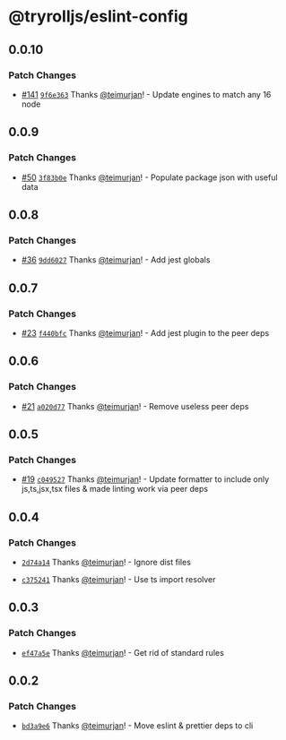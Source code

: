 # @tryrolljs/eslint-config

## 0.0.10

### Patch Changes

- [#141](https://github.com/TuringAdvisoryGroup/tryrolljs/pull/141) [`9f6e363`](https://github.com/TuringAdvisoryGroup/tryrolljs/commit/9f6e3637330ac931b08fa1d21ab9d05cb18a6893) Thanks [@teimurjan](https://github.com/teimurjan)! - Update engines to match any 16 node

## 0.0.9

### Patch Changes

- [#50](https://github.com/TuringAdvisoryGroup/tryrolljs/pull/50) [`3f83b0e`](https://github.com/TuringAdvisoryGroup/tryrolljs/commit/3f83b0eba6e0cb47a2f7fa0a0422c8c1bb020463) Thanks [@teimurjan](https://github.com/teimurjan)! - Populate package json with useful data

## 0.0.8

### Patch Changes

- [#36](https://github.com/TuringAdvisoryGroup/tryrolljs/pull/36) [`9dd6027`](https://github.com/TuringAdvisoryGroup/tryrolljs/commit/9dd602721eb22950cab685fccc34ebb655bc31b4) Thanks [@teimurjan](https://github.com/teimurjan)! - Add jest globals

## 0.0.7

### Patch Changes

- [#23](https://github.com/TuringAdvisoryGroup/tryrolljs/pull/23) [`f440bfc`](https://github.com/TuringAdvisoryGroup/tryrolljs/commit/f440bfc1f9ab3751567509b6e808d6782c99b730) Thanks [@teimurjan](https://github.com/teimurjan)! - Add jest plugin to the peer deps

## 0.0.6

### Patch Changes

- [#21](https://github.com/TuringAdvisoryGroup/tryrolljs/pull/21) [`a020d77`](https://github.com/TuringAdvisoryGroup/tryrolljs/commit/a020d7776ee18279b78a00c350c65afe15ef9869) Thanks [@teimurjan](https://github.com/teimurjan)! - Remove useless peer deps

## 0.0.5

### Patch Changes

- [#19](https://github.com/TuringAdvisoryGroup/tryrolljs/pull/19) [`c049527`](https://github.com/TuringAdvisoryGroup/tryrolljs/commit/c0495275b90f9adac465f6d0a1079b89f8390833) Thanks [@teimurjan](https://github.com/teimurjan)! - Update formatter to include only js,ts,jsx,tsx files & made linting work via peer deps

## 0.0.4

### Patch Changes

- [`2d74a14`](https://github.com/TuringAdvisoryGroup/tryrolljs/commit/2d74a145b27f95681f6c08cbff09eac97ed555e8) Thanks [@teimurjan](https://github.com/teimurjan)! - Ignore dist files

* [`c375241`](https://github.com/TuringAdvisoryGroup/tryrolljs/commit/c375241bab5b3b013fd578b3f19a810c2c6eca68) Thanks [@teimurjan](https://github.com/teimurjan)! - Use ts import resolver

## 0.0.3

### Patch Changes

- [`ef47a5e`](https://github.com/TuringAdvisoryGroup/tryrolljs/commit/ef47a5e9b05b1160d95223e890d2779a8eab9c5b) Thanks [@teimurjan](https://github.com/teimurjan)! - Get rid of standard rules

## 0.0.2

### Patch Changes

- [`bd3a9e6`](https://github.com/TuringAdvisoryGroup/tryrolljs/commit/bd3a9e67eaf42b266ff5ccc0afadcdc65ec95bea) Thanks [@teimurjan](https://github.com/teimurjan)! - Move eslint & prettier deps to cli
